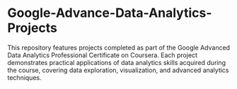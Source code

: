 # Google-Advance-Data-Analytics-Projects
This repository features projects completed as part of the Google Advanced Data Analytics Professional Certificate on Coursera. Each project demonstrates practical applications of data analytics skills acquired during the course, covering data exploration, visualization, and advanced analytics techniques. 
